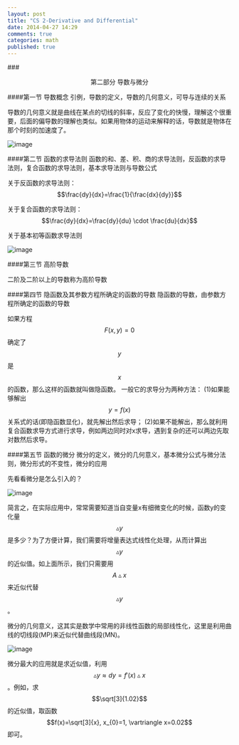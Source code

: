 ```yaml
---
layout: post
title: "CS 2-Derivative and Differential"
date: 2014-04-27 14:29
comments: true
categories: math
published: true
---
```

###<center>第二部分 导数与微分</center>

####第一节 导数概念
引例，导数的定义，导数的几何意义，可导与连续的关系

导数的几何意义就是曲线在某点的切线的斜率，反应了变化的快慢，理解这个很重要，后面的偏导数的理解也类似。如果用物体的运动来解释的话，导数就是物体在那个时刻的加速度了。

![image][6]

####第二节 函数的求导法则
函数的和、差、积、商的求导法则，反函数的求导法则，复合函数的求导法则，基本求导法则与导数公式

关于反函数的求导法则：$$\frac{dy}{dx}=\frac{1}{\frac{dx}{dy}}$$

关于复合函数的求导法则：$$\frac{dy}{dx}=\frac{dy}{du} \cdot \frac{du}{dx}$$

关于基本初等函数求导法则

![image][7]

####第三节 高阶导数

二阶及二阶以上的导数称为高阶导数

####第四节 隐函数及其参数方程所确定的函数的导数
隐函数的导数，由参数方程所确定的函数的导数

如果方程$$F(x,y)=0$$确定了$$y$$是$$x$$的函数，那么这样的函数就叫做隐函数。
一般它的求导分为两种方法：
(1)如果能够解出$$y=f(x)$$关系式的话(即隐函数显化)，就先解出然后求导；
(2)如果不能解出，那么就利用复合函数求导方式进行求导，例如两边同时对x求导，遇到复杂的还可以两边先取对数然后求导。

####第五节 函数的微分
微分的定义，微分的几何意义，基本微分公式与微分法则，微分形式的不变性，微分的应用

先看看微分是怎么引入的？

![image][8]

简言之，在实际应用中，常常需要知道当自变量x有细微变化的时候，函数y的变化量$$\vartriangle y$$是多少？为了方便计算，我们需要将增量表达式线性化处理，从而计算出$$\vartriangle y$$的近似值。如上面所示，我们只需要用$$A \vartriangle x$$来近似代替$$\vartriangle y$$。

微分的几何意义，这其实是数学中常用的非线性函数的局部线性化，这里是利用曲线的切线段(MP)来近似代替曲线段(MN)。

![image][9]

微分最大的应用就是求近似值，利用$$\vartriangle y \approx dy = f'(x) \vartriangle x$$。例如，求$$\sqrt[3]{1.02}$$的近似值，取函数$$f(x)=\sqrt[3]{x}, x_{0}=1, \vartriangle x=0.02$$即可。


  [1]: http://hujiaweibujidao.github.io/images/math/elementalfuns.png
  [2]: http://hujiaweibujidao.github.io/images/math/elementalfuns.png
  [3]: http://hujiaweibujidao.github.io/images/math/fun_limit.png
  [4]: http://hujiaweibujidao.github.io/images/math/funlimit_meaning.png
  [5]: http://hujiaweibujidao.github.io/images/math/sinxoverx.png
  [6]: http://hujiaweibujidao.github.io/images/math/deviration_meaning.png
  [7]: http://hujiaweibujidao.github.io/images/math/deviration.png
  [8]: http://hujiaweibujidao.github.io/images/math/weifen.png
  [9]: http://hujiaweibujidao.github.io/images/math/weifen_meaning.png
  [10]: http://hujiaweibujidao.github.io/images/math/langrant.png
  [11]: http://hujiaweibujidao.github.io/images/math/fun_figure.png
  [12]: http://hujiaweibujidao.github.io/images/math/dingjifen.png
  [13]: http://hujiaweibujidao.github.io/images/math/jifen_midvalue.png
  [14]: http://hujiaweibujidao.github.io/images/math/dingjifen_area.png
  [15]: http://hujiaweibujidao.github.io/images/math/infty_round.png
  [16]: http://hujiaweibujidao.github.io/images/math/tylor_serials.png
  [17]: http://hujiaweibujidao.github.io/images/math/miseries1.png
  [18]: http://hujiaweibujidao.github.io/images/math/miseries2.png
  [19]: http://hujiaweibujidao.github.io/images/math/ex.png
  [20]: http://hujiaweibujidao.github.io/images/math/common_series.png
  [21]: http://hujiaweibujidao.github.io/images/math/tiaohe_series.png
  [22]: http://hujiaweibujidao.github.io/images/math/xuanzhuanti.png
  [23]: http://hujiaweibujidao.github.io/images/math/fangxiangjiao1.png
  [24]: http://hujiaweibujidao.github.io/images/math/fangxiangjiao2.png
  [25]: http://hujiaweibujidao.github.io/images/math/touying1.png
  [26]: http://hujiaweibujidao.github.io/images/math/touying2.png
  [27]: http://hujiaweibujidao.github.io/images/math/shuliangji1.png
  [28]: http://hujiaweibujidao.github.io/images/math/shuliangji2.png
  [29]: http://hujiaweibujidao.github.io/images/math/line1.png
  [30]: http://hujiaweibujidao.github.io/images/math/line2.png
  [31]: http://hujiaweibujidao.github.io/images/math/lineangle.png
  [32]: http://hujiaweibujidao.github.io/images/math/linespaceangle.png
  [33]: http://hujiaweibujidao.github.io/images/math/space1.png
  [34]: http://hujiaweibujidao.github.io/images/math/space2.png
  [35]: http://hujiaweibujidao.github.io/images/math/spaceline1.png
  [36]: http://hujiaweibujidao.github.io/images/math/spaceline2.png
  [37]: http://hujiaweibujidao.github.io/images/math/spaceangle.png
  [38]: http://hujiaweibujidao.github.io/images/math/qumian.png
  [39]: http://hujiaweibujidao.github.io/images/math/xuanzhuanqumian.png
  [40]: http://hujiaweibujidao.github.io/images/math/zhumian.png
  [41]: http://hujiaweibujidao.github.io/images/math/space1.png
  [42]: http://hujiaweibujidao.github.io/images/math/space2.png
  [43]: http://hujiaweibujidao.github.io/images/math/piandaoshu.png
  [44]: http://hujiaweibujidao.github.io/images/math/gaojipiandaoshu.png
  [45]: http://hujiaweibujidao.github.io/images/math/quanweifen.png
  [46]: http://hujiaweibujidao.github.io/images/math/chainrule.png
  [47]: http://hujiaweibujidao.github.io/images/math/chainrulefig.png
  [48]: http://hujiaweibujidao.github.io/images/math/yinfun1.png
  [49]: http://hujiaweibujidao.github.io/images/math/yinfun2.png
  [50]: http://hujiaweibujidao.github.io/images/math/yinfun3.png
  [51]: http://hujiaweibujidao.github.io/images/math/yinfun4.png
  [52]: http://hujiaweibujidao.github.io/images/math/yinfun5.png
  [53]: http://hujiaweibujidao.github.io/images/math/spaceline_qiexian.png
  [54]: http://hujiaweibujidao.github.io/images/math/lagerang1.png
  [55]: http://hujiaweibujidao.github.io/images/math/lagerang2.png
  [56]: http://hujiaweibujidao.github.io/images/math/tidu1.png
  [57]: http://hujiaweibujidao.github.io/images/math/tidu2.png
  [58]: http://hujiaweibujidao.github.io/images/math/tidu3.png
  [59]: http://hujiaweibujidao.github.io/images/math/tidu4.png
  [60]: http://hujiaweibujidao.github.io/images/math/tidu5.png
  [61]: http://hujiaweibujidao.github.io/images/math/tidu6.png
  [62]: http://hujiaweibujidao.github.io/images/math/tidu7.png
  [63]: http://hujiaweibujidao.github.io/images/math/fangxiangdaoshu1.png
  [64]: http://hujiaweibujidao.github.io/images/math/fangxiangdaoshu2.png
  [65]: http://hujiaweibujidao.github.io/images/math/erchongjifen.png
  [66]: http://hujiaweibujidao.github.io/images/math/erchongjifen2.png
  [67]: http://hujiaweibujidao.github.io/images/math/erchongjifen3.png
  [68]: http://hujiaweibujidao.github.io/images/math/erchongjifen4.png
  [69]: http://hujiaweibujidao.github.io/images/math/chuzhi.png
  [70]: http://hujiaweibujidao.github.io/images/math/fenlibianliang1.png
  [71]: http://hujiaweibujidao.github.io/images/math/fenlibianliang2.png
  [72]: http://hujiaweibujidao.github.io/images/math/qici1.png
  [73]: http://hujiaweibujidao.github.io/images/math/qici2.png
  [74]: http://hujiaweibujidao.github.io/images/math/qici3.png
  [75]: http://hujiaweibujidao.github.io/images/math/xianxing1.png
  [76]: http://hujiaweibujidao.github.io/images/math/xianxing2.png
  [77]: http://hujiaweibujidao.github.io/images/math/xianxing3.png
  [78]: http://hujiaweibujidao.github.io/images/math/xianxing4.png
  [79]: http://hujiaweibujidao.github.io/images/math/bonuli1.png
  [80]: http://hujiaweibujidao.github.io/images/math/bonuli2.png
  [81]: http://hujiaweibujidao.github.io/images/math/bonuli3.png
  
  